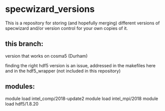 # specwizard_versions
This is a repository for storing (and hopefully merging) different versions of specwizard and/or version control for your own copies of it.

this branch: 
-----------
version that works on cosma5 (Durham)

finding the right hdf5 version is an issue, addressed in the makefiles here and in the hdf5_wrapper (not included in this repository)

modules:
--------
  module load intel_comp/2018-update2
  module load intel_mpi/2018
  module load hdf5/1.8.20


